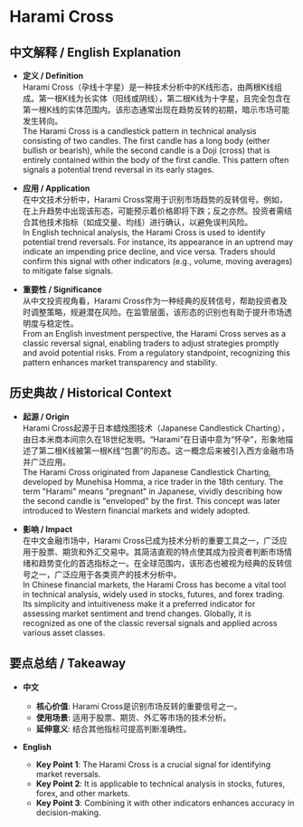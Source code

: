 # Harami Cross

## 中文解释 / English Explanation

* **定义 / Definition**  
  Harami Cross（孕线十字星）是一种技术分析中的K线形态，由两根K线组成。第一根K线为长实体（阳线或阴线），第二根K线为十字星，且完全包含在第一根K线的实体范围内。该形态通常出现在趋势反转的初期，暗示市场可能发生转向。  
  The Harami Cross is a candlestick pattern in technical analysis consisting of two candles. The first candle has a long body (either bullish or bearish), while the second candle is a Doji (cross) that is entirely contained within the body of the first candle. This pattern often signals a potential trend reversal in its early stages.

* **应用 / Application**  
  在中文技术分析中，Harami Cross常用于识别市场趋势的反转信号。例如，在上升趋势中出现该形态，可能预示着价格即将下跌；反之亦然。投资者需结合其他技术指标（如成交量、均线）进行确认，以避免误判风险。  
  In English technical analysis, the Harami Cross is used to identify potential trend reversals. For instance, its appearance in an uptrend may indicate an impending price decline, and vice versa. Traders should confirm this signal with other indicators (e.g., volume, moving averages) to mitigate false signals.

* **重要性 / Significance**  
  从中文投资视角看，Harami Cross作为一种经典的反转信号，帮助投资者及时调整策略，规避潜在风险。在监管层面，该形态的识别也有助于提升市场透明度与稳定性。  
  From an English investment perspective, the Harami Cross serves as a classic reversal signal, enabling traders to adjust strategies promptly and avoid potential risks. From a regulatory standpoint, recognizing this pattern enhances market transparency and stability.

## 历史典故 / Historical Context

* **起源 / Origin**  
  Harami Cross起源于日本蜡烛图技术（Japanese Candlestick Charting），由日本米商本间宗久在18世纪发明。“Harami”在日语中意为“怀孕”，形象地描述了第二根K线被第一根K线“包裹”的形态。这一概念后来被引入西方金融市场并广泛应用。  
  The Harami Cross originated from Japanese Candlestick Charting, developed by Munehisa Homma, a rice trader in the 18th century. The term "Harami" means "pregnant" in Japanese, vividly describing how the second candle is "enveloped" by the first. This concept was later introduced to Western financial markets and widely adopted.

* **影响 / Impact**  
  在中文金融市场中，Harami Cross已成为技术分析的重要工具之一，广泛应用于股票、期货和外汇交易中。其简洁直观的特点使其成为投资者判断市场情绪和趋势变化的首选指标之一。在全球范围内，该形态也被视为经典的反转信号之一，广泛应用于各类资产的技术分析中。  
  In Chinese financial markets, the Harami Cross has become a vital tool in technical analysis, widely used in stocks, futures, and forex trading. Its simplicity and intuitiveness make it a preferred indicator for assessing market sentiment and trend changes. Globally, it is recognized as one of the classic reversal signals and applied across various asset classes.

## 要点总结 / Takeaway

* **中文**  
  - **核心价值**: Harami Cross是识别市场反转的重要信号之一。  
  - **使用场景**: 适用于股票、期货、外汇等市场的技术分析。  
  - **延伸意义**: 结合其他指标可提高判断准确性。

* **English**  
  - **Key Point 1**: The Harami Cross is a crucial signal for identifying market reversals.  
  - **Key Point 2**: It is applicable to technical analysis in stocks, futures, forex, and other markets.  
  - **Key Point 3**: Combining it with other indicators enhances accuracy in decision-making.